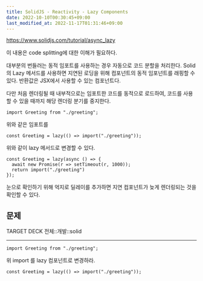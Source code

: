 ```yaml
---
title: SolidJS - Reactivity - Lazy Components
date: 2022-10-10T00:30:45+09:00
last_modified_at: 2022-11-17T01:31:46+09:00
---
```


https://www.solidjs.com/tutorial/async_lazy

이 내용은 code splitting에 대한 이해가 필요하다.

대부분의 번들러는 동적 임포트를 사용하는 경우 자동으로 코드 분할을 처리한다. Solid의 Lazy 메서드를 사용하면 지연된 로딩을 위해 컴포넌트의 동적 임포넌트를 래핑할 수 있다. 반환값은 JSX에서 사용할 수 있는 컴포넌트다.

다만 처음 렌더링될 때 내부적으로는 임포트한 코드를 동적으로 로드하여, 코드를 사용할 수 있을 때까지 해당 렌더링 분기를 중지한다.

```tsx
import Greeting from "./greeting";
```

위와 같은 임포트를

```tsx
const Greeting = lazy(() => import("./greeting"));
```

위와 같이 lazy 메서드로 변경할 수 있다.

```tsx
const Greeting = lazy(async () => {
  await new Promise(r => setTimeout(r, 1000));
  return import("./greeting")
});
```

눈으로 확인하기 위해 억지로 딜레이를 추가하면 지연 컴포넌트가 늦게 렌더링되는 것을 확인할 수 있다.

## 문제

TARGET DECK
전체::개발::solid

---

<!--ankiQ-->

```tsx
import Greeting from "./greeting";
```

위 import 를 lazy 컴포넌트로 변경하라.

<!--ankiA-->

```tsx
const Greeting = lazy(() => import("./greeting"));
```

<!--ankiE-->
<!--ID: 1665054490931-->
